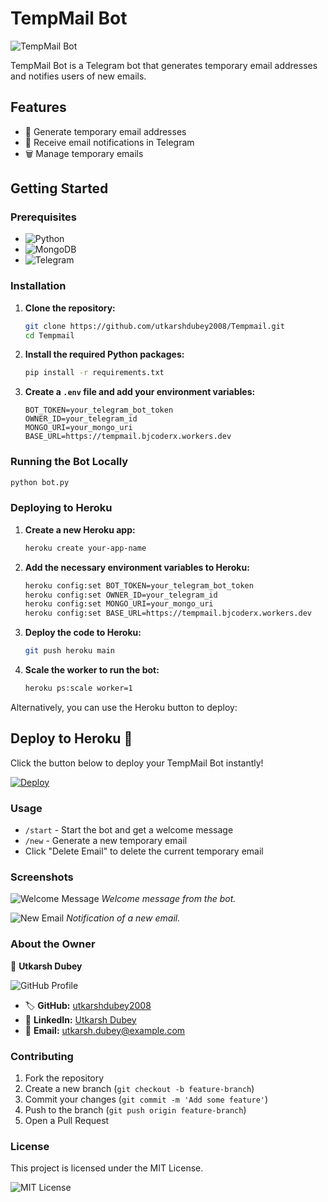 # TempMail Bot

![TempMail Bot](https://your-image-url.com/banner.jpg)  

TempMail Bot is a Telegram bot that generates temporary email addresses and notifies users of new emails.

## Features

- 📧 Generate temporary email addresses
- 🔔 Receive email notifications in Telegram
- 🗑️ Manage temporary emails

## Getting Started

### Prerequisites

- ![Python](https://img.shields.io/badge/Python-3.6%2B-blue)
- ![MongoDB](https://img.shields.io/badge/MongoDB-Atlas-green)
- ![Telegram](https://img.shields.io/badge/Telegram-Bot_Token-blue)

### Installation

1. **Clone the repository:**

   ```sh
   git clone https://github.com/utkarshdubey2008/Tempmail.git
   cd Tempmail
   ```

2. **Install the required Python packages:**

   ```sh
   pip install -r requirements.txt
   ```

3. **Create a `.env` file and add your environment variables:**

   ```env
   BOT_TOKEN=your_telegram_bot_token
   OWNER_ID=your_telegram_id
   MONGO_URI=your_mongo_uri
   BASE_URL=https://tempmail.bjcoderx.workers.dev
   ```

### Running the Bot Locally

```sh
python bot.py
```

### Deploying to Heroku

1. **Create a new Heroku app:**

   ```sh
   heroku create your-app-name
   ```

2. **Add the necessary environment variables to Heroku:**

   ```sh
   heroku config:set BOT_TOKEN=your_telegram_bot_token
   heroku config:set OWNER_ID=your_telegram_id
   heroku config:set MONGO_URI=your_mongo_uri
   heroku config:set BASE_URL=https://tempmail.bjcoderx.workers.dev
   ```

3. **Deploy the code to Heroku:**

   ```sh
   git push heroku main
   ```

4. **Scale the worker to run the bot:**

   ```sh
   heroku ps:scale worker=1
   ```

Alternatively, you can use the Heroku button to deploy:



## Deploy to Heroku 🚀  
Click the button below to deploy your TempMail Bot instantly!  

[![Deploy](https://www.herokucdn.com/deploy/button.svg)](https://heroku.com/deploy?template=https://github.com/utkarshdubey2008/Tempmail)

### Usage

- `/start` - Start the bot and get a welcome message
- `/new` - Generate a new temporary email
- Click "Delete Email" to delete the current temporary email

### Screenshots

![Welcome Message](https://your-image-url.com/welcome.png)
*Welcome message from the bot.*

![New Email](https://your-image-url.com/new-email.png)
*Notification of a new email.*

### About the Owner

👤 **Utkarsh Dubey**

![GitHub Profile](https://avatars.githubusercontent.com/utkarshdubey2008)

- 🏷️ **GitHub:** [utkarshdubey2008](https://github.com/utkarshdubey2008)
- 📝 **LinkedIn:** [Utkarsh Dubey](https://www.linkedin.com/in/utkarshdubey2008)
- 📧 **Email:** [utkarsh.dubey@example.com](mailto:utkarsh.dubey@example.com)

### Contributing

1. Fork the repository
2. Create a new branch (`git checkout -b feature-branch`)
3. Commit your changes (`git commit -m 'Add some feature'`)
4. Push to the branch (`git push origin feature-branch`)
5. Open a Pull Request

### License

This project is licensed under the MIT License.

![MIT License](https://your-image-url.com/license.png)
